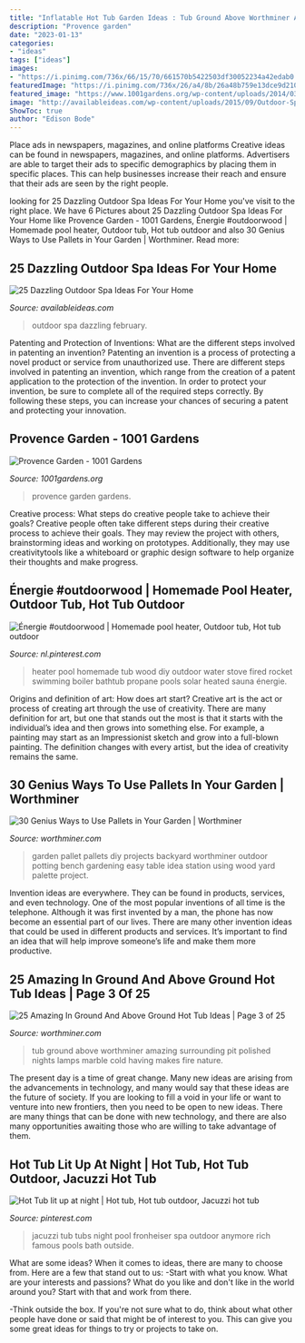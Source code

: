 ```yaml
---
title: "Inflatable Hot Tub Garden Ideas : Tub Ground Above Worthminer Amazing Surrounding Pit Polished Nights Lamps Marble Cold Having Makes Fire Nature"
description: "Provence garden"
date: "2023-01-13"
categories:
- "ideas"
tags: ["ideas"]
images:
- "https://i.pinimg.com/736x/66/15/70/661570b5422503df30052234a42edab0.jpg"
featuredImage: "https://i.pinimg.com/736x/26/a4/8b/26a48b759e13dce9d2101e476f35f848.jpg"
featured_image: "https://www.1001gardens.org/wp-content/uploads/2014/03/Provence-Garden.jpg"
image: "http://availableideas.com/wp-content/uploads/2015/09/Outdoor-Spa-Ideas-For-Your-Home-19.jpg"
ShowToc: true
author: "Edison Bode"
---
```



Place ads in newspapers, magazines, and online platforms
Creative ideas can be found in newspapers, magazines, and online platforms. Advertisers are able to target their ads to specific demographics by placing them in specific places. This can help businesses increase their reach and ensure that their ads are seen by the right people.

	

		
looking for 25 Dazzling Outdoor Spa Ideas For Your Home you've visit to the right place. We have 6 Pictures about 25 Dazzling Outdoor Spa Ideas For Your Home like Provence Garden - 1001 Gardens, Énergie #outdoorwood | Homemade pool heater, Outdoor tub, Hot tub outdoor and also 30 Genius Ways to Use Pallets in Your Garden | Worthminer. Read more:
		
    
## 25 Dazzling Outdoor Spa Ideas For Your Home

<img loading=lazy src="http://availableideas.com/wp-content/uploads/2015/09/Outdoor-Spa-Ideas-For-Your-Home-19.jpg" onerror="this.onerror=null;this.src='https://tse4.mm.bing.net/th?id=OIP.vLDQ2PsSagPknvpuW96PbQHaJ4&amp;pid=15.1';" alt="25 Dazzling Outdoor Spa Ideas For Your Home">

_Source: availableideas.com_

>outdoor spa dazzling february. 

	

Patenting and Protection of Inventions: What are the different steps involved in patenting an invention?
Patenting an invention is a process of protecting a novel product or service from unauthorized use. There are different steps involved in patenting an invention, which range from the creation of a patent application to the protection of the invention. In order to protect your invention, be sure to complete all of the required steps correctly. By following these steps, you can increase your chances of securing a patent and protecting your innovation.

    
## Provence Garden - 1001 Gardens

<img loading=lazy src="https://www.1001gardens.org/wp-content/uploads/2014/03/Provence-Garden.jpg" onerror="this.onerror=null;this.src='https://tse3.mm.bing.net/th?id=OIP.9waH7ZTFJTUH8A8Iy4xwDgHaLG&amp;pid=15.1';" alt="Provence Garden - 1001 Gardens">

_Source: 1001gardens.org_

>provence garden gardens. 

	

Creative process: What steps do creative people take to achieve their goals?
Creative people often take different steps during their creative process to achieve their goals. They may review the project with others, brainstorming ideas and working on prototypes. Additionally, they may use creativitytools like a whiteboard or graphic design software to help organize their thoughts and make progress.

    
## Énergie #outdoorwood | Homemade Pool Heater, Outdoor Tub, Hot Tub Outdoor

<img loading=lazy src="https://i.pinimg.com/736x/26/a4/8b/26a48b759e13dce9d2101e476f35f848.jpg" onerror="this.onerror=null;this.src='https://tse4.mm.bing.net/th?id=OIP.q9gpfisethAhLIJbDX8LwwHaJ4&amp;pid=15.1';" alt="Énergie #outdoorwood | Homemade pool heater, Outdoor tub, Hot tub outdoor">

_Source: nl.pinterest.com_

>heater pool homemade tub wood diy outdoor water stove fired rocket swimming boiler bathtub propane pools solar heated sauna énergie. 

	

Origins and definition of art: How does art start?
Creative art is the act or process of creating art through the use of creativity. There are many definition for art, but one that stands out the most is that it starts with the individual’s idea and then grows into something else. For example, a painting may start as an Impressionist sketch and grow into a full-blown painting. The definition changes with every artist, but the idea of creativity remains the same.

    
## 30 Genius Ways To Use Pallets In Your Garden | Worthminer

<img loading=lazy src="http://www.worthminer.com/wp-content/uploads/2015/06/DIY-Pallet-Idea-for-Backyard-21-680x1024.jpg" onerror="this.onerror=null;this.src='https://tse4.mm.bing.net/th?id=OIP.VqXxI1KYTq0LFykMtfEZHgHaLJ&amp;pid=15.1';" alt="30 Genius Ways to Use Pallets in Your Garden | Worthminer">

_Source: worthminer.com_

>garden pallet pallets diy projects backyard worthminer outdoor potting bench gardening easy table idea station using wood yard palette project. 

	

Invention ideas are everywhere. They can be found in products, services, and even technology. One of the most popular inventions of all time is the telephone. Although it was first invented by a man, the phone has now become an essential part of our lives. There are many other invention ideas that could be used in different products and services. It’s important to find an idea that will help improve someone’s life and make them more productive.

    
## 25 Amazing In Ground And Above Ground Hot Tub Ideas | Page 3 Of 25

<img loading=lazy src="https://worthminer.com/wp-content/uploads/2017/07/In-Ground-And-Above-Ground-Hot-Tub-Ideas-3.jpg" onerror="this.onerror=null;this.src='https://tse3.mm.bing.net/th?id=OIP.3swOZW0NUuMjkDJDfCyeFQHaLH&amp;pid=15.1';" alt="25 Amazing In Ground And Above Ground Hot Tub Ideas | Page 3 of 25">

_Source: worthminer.com_

>tub ground above worthminer amazing surrounding pit polished nights lamps marble cold having makes fire nature. 

	

The present day is a time of great change. Many new ideas are arising from the advancements in technology, and many would say that these ideas are the future of society. If you are looking to fill a void in your life or want to venture into new frontiers, then you need to be open to new ideas. There are many things that can be done with new technology, and there are also many opportunities awaiting those who are willing to take advantage of them.

    
## Hot Tub Lit Up At Night | Hot Tub, Hot Tub Outdoor, Jacuzzi Hot Tub

<img loading=lazy src="https://i.pinimg.com/736x/66/15/70/661570b5422503df30052234a42edab0.jpg" onerror="this.onerror=null;this.src='https://tse2.mm.bing.net/th?id=OIP.WHQ77FcRYtpVqcQEAeA6EgHaLG&amp;pid=15.1';" alt="Hot Tub lit up at night | Hot tub, Hot tub outdoor, Jacuzzi hot tub">

_Source: pinterest.com_

>jacuzzi tub tubs night pool fronheiser spa outdoor anymore rich famous pools bath outside. 

	

What are some ideas?
When it comes to ideas, there are many to choose from. Here are a few that stand out to us:
-Start with what you know. What are your interests and passions? What do you like and don't like in the world around you? Start with that and work from there.

-Think outside the box. If you're not sure what to do, think about what other people have done or said that might be of interest to you. This can give you some great ideas for things to try or projects to take on.

